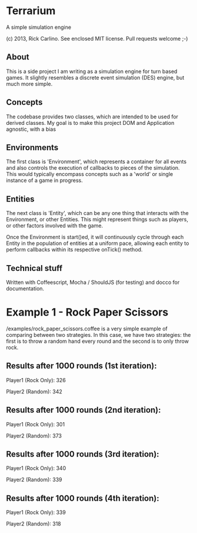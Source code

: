 Terrarium
==========
A simple simulation engine

(c) 2013, Rick Carlino. See enclosed MIT license. Pull requests welcome ;-)

About
-----
This is a side project I am writing as a simulation engine for turn based games. It slightly resembles a discrete event simulation (DES) engine, but much more simple.

Concepts
--------
The codebase provides two classes, which are intended to be used for derived classes. My goal is to make this project DOM and Application agnostic, with a bias

Environments
------------
The first class is 'Environment', which represents a container for all events and also controls the execution of callbacks to pieces of the simulation. This would typically encompass concepts such as a 'world' or single instance of a game in progress.

Entities
--------
The next class is 'Entity', which can be any one thing that interacts with the Environment, or other Entities. This might represent things such as players, or other factors involved with the game.

Once the Environment is start()ed, it will continuously cycle through each Entity in the population of entities at a uniform pace, allowing each entity to perform callbacks within its respective onTick() method.

Technical stuff
---------------
Written with Coffeescript, Mocha / ShouldJS (for testing) and docco for documentation.

Example 1 - Rock Paper Scissors
===============================
/examples/rock_paper_scissors.coffee is a very simple example of comparing between two strategies. In this case, we have two strategies: the first is to throw a random hand every round and the second is to only throw rock.

Results after 1000 rounds (1st iteration):
------------------------------------------
Player1 (Rock Only): 326

Player2 (Random): 342

Results after 1000 rounds (2nd iteration):
------------------------------------------
Player1 (Rock Only): 301

Player2 (Random): 373

Results after 1000 rounds (3rd iteration):
------------------------------------------
Player1 (Rock Only): 340

Player2 (Random): 339

Results after 1000 rounds (4th iteration):
------------------------------------------
Player1 (Rock Only): 339

Player2 (Random): 318
